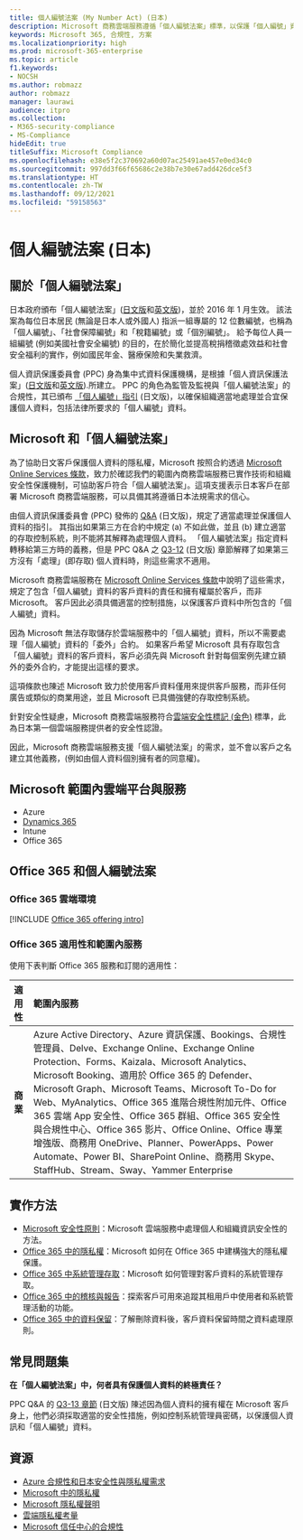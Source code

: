 ```yaml
---
title: 個人編號法案 (My Number Act) (日本)
description: Microsoft 商務雲端服務遵循「個人編號法案」標準，以保護「個人編號」資料的隱私權。
keywords: Microsoft 365, 合規性, 方案
ms.localizationpriority: high
ms.prod: microsoft-365-enterprise
ms.topic: article
f1.keywords:
- NOCSH
ms.author: robmazz
author: robmazz
manager: laurawi
audience: itpro
ms.collection:
- M365-security-compliance
- MS-Compliance
hideEdit: true
titleSuffix: Microsoft Compliance
ms.openlocfilehash: e38e5f2c370692a60d07ac25491ae457e0ed34c0
ms.sourcegitcommit: 997dd3f66f65686c2e38b7e30e67add426dce5f3
ms.translationtype: HT
ms.contentlocale: zh-TW
ms.lasthandoff: 09/12/2021
ms.locfileid: "59158563"
---
```

# <a name="my-number-act-japan"></a>個人編號法案 (日本)

## <a name="about-the-my-number-act"></a>關於「個人編號法案」

日本政府頒布「個人編號法案」([日文版](https://elaws.e-gov.go.jp/search/elawsSearch/elaws_search/lsg0500/viewContents?lawId=425AC0000000027_20180627_430AC0000000066)和[英文版](https://www.ppc.go.jp/files/pdf/en3.pdf))，並於 2016 年 1 月生效。 該法案為每位日本居民 (無論是日本人或外國人) 指派一組專屬的 12 位數編號，也稱為「個人編號」、「社會保障編號」和「稅籍編號」或「個別編號」。 給予每位人員一組編號 (例如美國社會安全編號) 的目的，在於簡化並提高稅捐稽徵處效益和社會安全福利的實作，例如國民年金、醫療保險和失業救濟。

個人資訊保護委員會 (PPC) 身為集中式資料保護機構，是根據「個人資訊保護法案」([日文版](https://www.ppc.go.jp/personal/preparation/)和[英文版](https://www.ppc.go.jp/en/legal/)).所建立。 PPC 的角色為監管及監視與「個人編號法案」的合規性，其已頒布 [「個人編號」指引](https://www.ppc.go.jp/legal/policy/faq/) (日文版)，以確保組織適當地處理並合宜保護個人資料，包括法律所要求的「個人編號」資料。

## <a name="microsoft-and-the-my-number-act"></a>Microsoft 和「個人編號法案」

為了協助日文客戶保護個人資料的隱私權，Microsoft 按照合約透過 [Microsoft Online Services 條款](https://www.microsoftvolumelicensing.com/DocumentSearch.aspx?Mode=3&DocumentTypeId=31)，致力於確認我們的範圍內商務雲端服務已實作技術和組織安全性保護機制，可協助客戶符合「個人編號法案」。這項支援表示日本客戶在部署 Microsoft 商務雲端服務，可以具備其將遵循日本法規需求的信心。

由個人資訊保護委員會 (PPC) 發佈的 [Q\&A](https://www.ppc.go.jp/legal/policy/faq/) (日文版)，規定了適當處理並保護個人資料的指引。 其指出如果第三方在合約中規定 (a) 不如此做，並且 (b) 建立適當的存取控制系統，則不能將其解釋為處理個人資料。 「個人編號法案」指定資料轉移給第三方時的義務，但是 PPC Q\&A 之 [Q3-12](https://www.ppc.go.jp/legal/policy/faq/) (日文版) 章節解釋了如果第三方沒有「處理」(即存取) 個人資料時，則這些需求不適用。

Microsoft 商務雲端服務在 [Microsoft Online Services 條款](https://www.microsoftvolumelicensing.com/DocumentSearch.aspx?Mode=3&DocumentTypeId=31)中說明了這些需求，規定了包含「個人編號」資料的客戶資料的責任和擁有權屬於客戶，而非 Microsoft。 客戶因此必須具備適當的控制措施，以保護客戶資料中所包含的「個人編號」資料。

因為 Microsoft 無法存取儲存於雲端服務中的「個人編號」資料，所以不需要處理「個人編號」資料的「委外」合約。 如果客戶希望 Microsoft 具有存取包含「個人編號」資料的客戶資料，客戶必須先與 Microsoft 針對每個案例先建立額外的委外合約，才能提出這樣的要求。

這項條款也陳述 Microsoft 致力於使用客戶資料僅用來提供客戶服務，而非任何廣告或類似的商業用途，並且 Microsoft 已具備強健的存取控制系統。

針對安全性疑慮，Microsoft 商務雲端服務符合[雲端安全性標記 (金色)](offering-cs-mark-gold-japan.md) 標準，此為日本第一個雲端服務提供者的安全性認證。

因此，Microsoft 商務雲端服務支援「個人編號法案」的需求，並不會以客戶之名建立其他義務，(例如由個人資料個別擁有者的同意權)。

## <a name="microsoft-in-scope-cloud-platforms--services"></a>Microsoft 範圍內雲端平台與服務

- Azure
- [Dynamics 365](https://aka.ms/d365-compliance-list)
- Intune
- Office 365

## <a name="office-365-and-the-my-number-act"></a>Office 365 和個人編號法案

### <a name="office-365-cloud-environments"></a>Office 365 雲端環境

[!INCLUDE [Office 365 offering intro](../includes/o365-offering-introduction.md)]

### <a name="office-365-applicability-and-in-scope-services"></a>Office 365 適用性和範圍內服務

使用下表判斷 Office 365 服務和訂閱的適用性：

| **適用性** | **範圍內服務** |
|:------------------|:----------------------|
| **商業** | Azure Active Directory、Azure 資訊保護、Bookings、合規性管理員、Delve、Exchange Online、Exchange Online Protection、Forms、Kaizala、Microsoft Analytics、Microsoft Booking、適用於 Office 365 的 Defender、Microsoft Graph、Microsoft Teams、Microsoft To-Do for Web、MyAnalytics、Office 365 進階合規性附加元件、Office 365 雲端 App 安全性、Office 365 群組、Office 365 安全性與合規性中心、Office 365 影片、Office Online、Office 專業增強版、商務用 OneDrive、Planner、PowerApps、Power Automate、Power BI、SharePoint Online、商務用 Skype、StaffHub、Stream、Sway、Yammer Enterprise |

## <a name="how-to-implement"></a>實作方法

- [Microsoft 安全性原則](https://servicetrust.microsoft.com/ViewPage/TrustDocuments?command=Download&downloadType=Document&downloadId=231213ea-9954-41fd-a757-ae62f3721dc7&docTab=6d000410-c9e9-11e7-9a91-892aae8839ad_FAQ_and_White_Papers)：Microsoft 雲端服務中處理個人和組織資訊安全性的方法。
- [Office 365 中的隱私權](https://servicetrust.microsoft.com/ViewPage/TrustDocuments?command=Download&downloadType=Document&downloadId=a1b48a5b-bcb1-4c19-9277-952c0df87113&docTab=6d000410-c9e9-11e7-9a91-892aae8839ad_FAQ_and_White_Papers)：Microsoft 如何在 Office 365 中建構強大的隱私權保護。
- [Office 365 中系統管理存取](/office365/SecurityCompliance/office-365-administrative-access-controls-overview)：Microsoft 如何管理對客戶資料的系統管理存取。
- [Office 365 中的稽核與報告](/office365/SecurityCompliance/office-365-auditing-and-reporting-overview)：探索客戶可用來追蹤其租用戶中使用者和系統管理活動的功能。
- [Office 365 中的資料保留](/office365/SecurityCompliance/office-365-data-retention-deletion-and-destruction-overview)：了解刪除資料後，客戶資料保留時間之資料處理原則。

## <a name="frequently-asked-questions"></a>常見問題集

**在「個人編號法案」中，何者具有保護個人資料的終極責任？**

PPC Q\&A 的 [Q3-13 章節](https://www.ppc.go.jp/legal/policy/faq/) (日文版) 陳述因為個人資料的擁有權在 Microsoft 客戶身上，他們必須採取適當的安全性措施，例如控制系統管理員密碼，以保護個人資訊和「個人編號」資料。

## <a name="resources"></a>資源

- [Azure 合規性和日本安全性與隱私權需求](https://gallery.technet.microsoft.com/Azure-Compliance-and-the-53409748)
- [Microsoft 中的隱私權](https://privacy.microsoft.com/en-US/)
- [Microsoft 隱私權聲明](https://privacy.microsoft.com/privacystatement)
- [雲端隱私權考量](https://download.microsoft.com/download/0/9/D/09DE47F6-F9E5-4C14-B9E8-E8119A130ACC/Privacy_considerations_in_the_cloud.pdf)
- [Microsoft 信任中心的合規性](https://www.microsoft.com/trust-center/compliance/compliance-overview)
